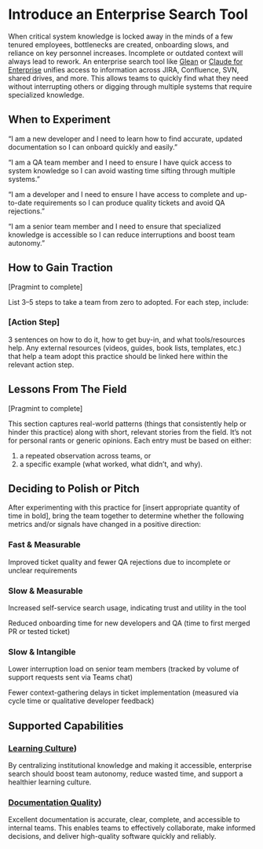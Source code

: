 # Introduce an Enterprise Search Tool

When critical system knowledge is locked away in the minds of a few tenured employees, bottlenecks are created, onboarding slows, and reliance on key personnel increases. Incomplete or outdated context will always lead to rework. An enterprise search tool like [Glean](https://www.glean.com/enterprise-search-software) or [Claude for Enterprise](https://claude.ai/login?returnTo=%2F%3F) unifies access to information across JIRA, Confluence, SVN, shared drives, and more. This allows teams to quickly find what they need without interrupting others or digging through multiple systems that require specialized knowledge.

## When to Experiment

“I am a new developer and I need to learn how to find accurate, updated documentation so I can onboard quickly and easily.”

“I am a QA team member and I need to ensure I have quick access to system knowledge so I can avoid wasting time sifting through multiple systems.”

“I am a developer and I need to ensure I have access to complete and up-to-date requirements so I can produce quality tickets and avoid QA rejections.”

“I am a senior team member and I need to ensure that specialized knowledge is accessible so I can reduce interruptions and boost team autonomy.”

## How to Gain Traction

[Pragmint to complete]

List 3–5 steps to take a team from zero to adopted.
For each step, include:
  ### [Action Step]
  3 sentences on how to do it, how to get buy-in, and what tools/resources help. Any external resources (videos, guides, book lists, templates, etc.) that help a team adopt this practice should be linked here within the relevant action step.

## Lessons From The Field

[Pragmint to complete]

This section captures real-world patterns (things that consistently help or hinder this practice) along with short, relevant stories from the field. It’s not for personal rants or generic opinions. Each entry must be based on either:
1. a repeated observation across teams, or
2. a specific example (what worked, what didn’t, and why).

## Deciding to Polish or Pitch

After experimenting with this practice for [insert appropriate quantity of time in bold], bring the team together to determine whether the following metrics and/or signals have changed in a positive direction:

### Fast & Measurable

Improved ticket quality and fewer QA rejections due to incomplete or unclear requirements

### Slow & Measurable

Increased self-service search usage, indicating trust and utility in the tool

Reduced onboarding time for new developers and QA (time to first merged PR or tested ticket)

### Slow & Intangible

Lower interruption load on senior team members (tracked by volume of support requests sent via Teams chat)

Fewer context-gathering delays in ticket implementation (measured via cycle time or qualitative developer feedback)

## Supported Capabilities

  ### [Learning Culture](https://github.com/pragmint/open-practices/blob/main/capabilities/learning-culture.md)) 

By centralizing institutional knowledge and making it accessible, enterprise search should boost team autonomy, reduce wasted time, and support a healthier learning culture.

  ### [Documentation Quality](https://github.com/pragmint/open-practices/blob/main/capabilities/documentation-quality.md))

Excellent documentation is accurate, clear, complete, and accessible to internal teams. This enables teams to effectively collaborate, make informed decisions, and deliver high-quality software quickly and reliably.
